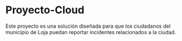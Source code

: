 # Proyecto-Cloud
Este proyecto es una solución diseñada para que los ciudadanos del municipio de Loja puedan reportar incidentes relacionados a la ciudad.
